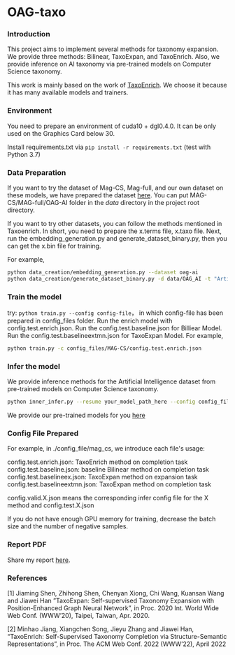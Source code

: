 # OAG-taxo

### Introduction

This project aims to implement several methods for taxonomy expansion. We provide three methods: Bilinear, TaxoExpan, and TaxoEnrich.
Also, we provide inference on AI taxonomy via pre-trained models on Computer Science taxonomy.

This work is mainly based on the work of [TaxoEnrich](https://github.com/minhaoJ2/TaxoEnrich). We choose it because it has many available models and trainers.

### Environment

You need to prepare an environment of cuda10 + dgl0.4.0. It can be only used on the Graphics Card below 30.

Install requirements.txt via ```pip install -r requirements.txt``` (test with Python 3.7)

### Data Preparation

If you want to try the dataset of Mag-CS, Mag-full, and our own dataset on these models, we have prepared the dataset [here](https://drive.google.com/drive/folders/1Yl5pQKCGytJPgxghs-M4kVzf7bJV200c?usp=sharing). You can put MAG-CS/MAG-full/OAG-AI folder in the _data_ directory in the project root directory.

If you want to try other datasets, you can follow the methods mentioned in Taxoenrich. In short, you need to prepare the x.terms file, x.taxo file. Next, run the embedding_generation.py and generate_dataset_binary.py, then you can get the x.bin file for training.

For example,

```bash
python data_creation/embedding_generation.py --dataset oag-ai
python data_creation/generate_dataset_binary.py -d data/OAG_AI -t "Artificial Intelligence" -p 0
```

### Train the model

try: `python train.py --config config-file`， in which config-file has been prepared in config_files folder. Run the enrich model with config.test.enrich.json. Run the config.test.baseline.json for Billiear Model. Run the config.test.baselineextmn.json for TaxoExpan Model. For example,

```bash
python train.py -c config_files/MAG-CS/config.test.enrich.json
```

### Infer the model

We provide inference methods for the Artificial Intelligence dataset from pre-trained models on Computer Science taxonomy.

```bash
python inner_infer.py --resume your_model_path_here --config config_files/MAG-CS/config.test.enrich.json
```

We provide our pre-trained models for you [here](https://drive.google.com/drive/folders/18JacRQeLDAzYA8fA3jSmUlU9tbBA5Mhp?usp=sharing)

### Config File Prepared
For example, in ./config_file/mag_cs, we introduce each file's usage:

config.test.enrich.json: TaxoEnrich method on completion task
config.test.baseline.json: baseline Bilinear method on completion task
config.test.baselineex.json: TaxoExpan method on expansion task
config.test.baselineextmn.json: TaxoExpan method on completion task

config.valid.X.json means the corresponding infer config file for the X method and config.test.X.json

If you do not have enough GPU memory for training, decrease the batch size and the number of negative samples.

### Report PDF
Share my report [here](https://drive.google.com/file/d/10lrXlKZ5pPvr40ea7XEm5_G4bU2qShOp/view?usp=sharing). 

### References
[1] Jiaming Shen, Zhihong Shen, Chenyan Xiong, Chi Wang, Kuansan Wang and Jiawei Han ”TaxoExpan: Self-supervised Taxonomy Expansion with Position-Enhanced Graph Neural Network”, in Proc. 2020 Int. World Wide Web Conf. (WWW’20), Taipei, Taiwan, Apr. 2020.

[2] Minhao Jiang, Xiangchen Song, Jieyu Zhang and Jiawei Han, “TaxoEnrich:  Self-Supervised Taxonomy Completion via Structure-Semantic Representations”, in Proc. The ACM Web Conf. 2022 (WWW’22), April 2022
